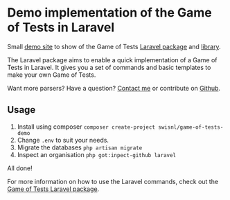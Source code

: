 # Demo implementation of the Game of Tests in Laravel

Small [demo site](http://gameoftests.swis.nl/) to show of the Game of Tests [Laravel package](https://github.com/swisnl/game-of-tests-laravel) and [library](https://github.com/swisnl/game-of-tests). 

The Laravel package aims to enable a quick implementation of a Game of Tests in Laravel. It gives you a set of commands and basic templates to make your own Game of Tests.

Want more parsers? Have a question? [Contact me](https://www.swis.nl/wie-zijn-wij/bjorn-brala) or contribute on [Github](https://github.com/swisnl/game-of-tests).

## Usage

1. Install using composer ``composer create-project swisnl/game-of-tests-demo``
2. Change ``.env`` to suit your needs.
3. Migrate the databases ``php artisan migrate``
4. Inspect an organisation ``php got:inpect-github laravel``

All done! 

For more information on how to use the Laravel commands, check out the [Game of Tests Laravel package](https://github.com/swisnl/game-of-tests-laravel).

